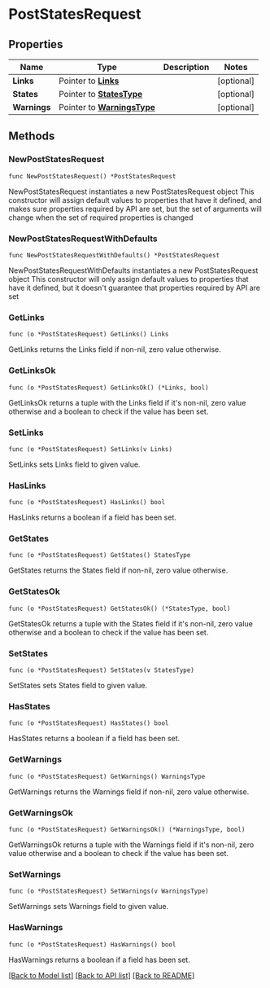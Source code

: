 # PostStatesRequest

## Properties

Name | Type | Description | Notes
------------ | ------------- | ------------- | -------------
**Links** | Pointer to [**Links**](Links.md) |  | [optional] 
**States** | Pointer to [**StatesType**](StatesType.md) |  | [optional] 
**Warnings** | Pointer to [**WarningsType**](WarningsType.md) |  | [optional] 

## Methods

### NewPostStatesRequest

`func NewPostStatesRequest() *PostStatesRequest`

NewPostStatesRequest instantiates a new PostStatesRequest object
This constructor will assign default values to properties that have it defined,
and makes sure properties required by API are set, but the set of arguments
will change when the set of required properties is changed

### NewPostStatesRequestWithDefaults

`func NewPostStatesRequestWithDefaults() *PostStatesRequest`

NewPostStatesRequestWithDefaults instantiates a new PostStatesRequest object
This constructor will only assign default values to properties that have it defined,
but it doesn't guarantee that properties required by API are set

### GetLinks

`func (o *PostStatesRequest) GetLinks() Links`

GetLinks returns the Links field if non-nil, zero value otherwise.

### GetLinksOk

`func (o *PostStatesRequest) GetLinksOk() (*Links, bool)`

GetLinksOk returns a tuple with the Links field if it's non-nil, zero value otherwise
and a boolean to check if the value has been set.

### SetLinks

`func (o *PostStatesRequest) SetLinks(v Links)`

SetLinks sets Links field to given value.

### HasLinks

`func (o *PostStatesRequest) HasLinks() bool`

HasLinks returns a boolean if a field has been set.

### GetStates

`func (o *PostStatesRequest) GetStates() StatesType`

GetStates returns the States field if non-nil, zero value otherwise.

### GetStatesOk

`func (o *PostStatesRequest) GetStatesOk() (*StatesType, bool)`

GetStatesOk returns a tuple with the States field if it's non-nil, zero value otherwise
and a boolean to check if the value has been set.

### SetStates

`func (o *PostStatesRequest) SetStates(v StatesType)`

SetStates sets States field to given value.

### HasStates

`func (o *PostStatesRequest) HasStates() bool`

HasStates returns a boolean if a field has been set.

### GetWarnings

`func (o *PostStatesRequest) GetWarnings() WarningsType`

GetWarnings returns the Warnings field if non-nil, zero value otherwise.

### GetWarningsOk

`func (o *PostStatesRequest) GetWarningsOk() (*WarningsType, bool)`

GetWarningsOk returns a tuple with the Warnings field if it's non-nil, zero value otherwise
and a boolean to check if the value has been set.

### SetWarnings

`func (o *PostStatesRequest) SetWarnings(v WarningsType)`

SetWarnings sets Warnings field to given value.

### HasWarnings

`func (o *PostStatesRequest) HasWarnings() bool`

HasWarnings returns a boolean if a field has been set.


[[Back to Model list]](../README.md#documentation-for-models) [[Back to API list]](../README.md#documentation-for-api-endpoints) [[Back to README]](../README.md)


